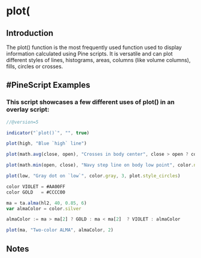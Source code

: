 # plot(

## Introduction

The plot() function is the most frequently used function used to display information calculated using Pine scripts. It is versatile and can plot different styles of lines, histograms, areas, columns (like volume columns), fills, circles or crosses.


## #PineScript Examples

### This script showcases a few different uses of plot() in an overlay script:

``` Javascript
//@version=5

indicator("`plot()`", "", true)

plot(high, "Blue `high` line")

plot(math.avg(close, open), "Crosses in body center", close > open ? color.lime : color.purple, 6, plot.style_cross)

plot(math.min(open, close), "Navy step line on body low point", color.navy, 3, plot.style_stepline)

plot(low, "Gray dot on `low`", color.gray, 3, plot.style_circles)

color VIOLET = #AA00FF
color GOLD   = #CCCC00

ma = ta.alma(hl2, 40, 0.85, 6)
var almaColor = color.silver

almaColor := ma > ma[2] ? GOLD : ma < ma[2]  ? VIOLET : almaColor

plot(ma, "Two-color ALMA", almaColor, 2)
```

## Notes
